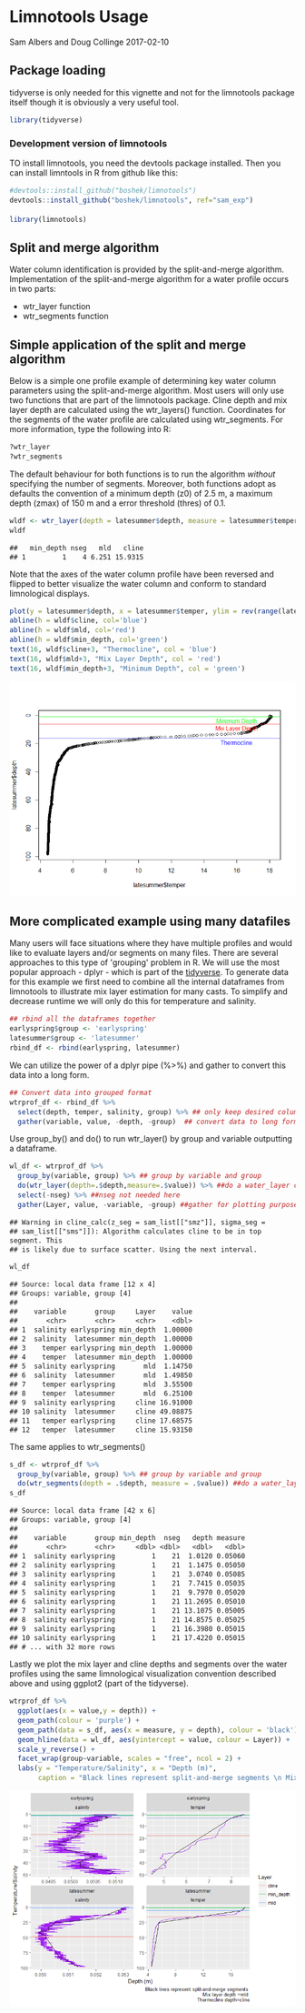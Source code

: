 Limnotools Usage
================
Sam Albers and Doug Collinge
2017-02-10

Package loading
---------------

tidyverse is only needed for this vignette and not for the limnotools package itself though it is obviously a very useful tool.

``` r
library(tidyverse)
```

### Development version of limnotools

TO install limnotools, you need the devtools package installed. Then you can install limntools in R from github like this:

``` r
#devtools::install_github("boshek/limnotools")
devtools::install_github("boshek/limnotools", ref="sam_exp")

library(limnotools)
```

Split and merge algorithm
-------------------------

Water column identification is provided by the split-and-merge algorithm. Implementation of the split-and-merge algorithm for a water profile occurs in two parts:

-   wtr\_layer function
-   wtr\_segments function

Simple application of the split and merge algorithm
---------------------------------------------------

Below is a simple one profile example of determining key water column parameters using the split-and-merge algorithm. Most users will only use two functions that are part of the limnotools package. Cline depth and mix layer depth are calculated using the wtr\_layers() function. Coordinates for the segments of the water profile are calculated using wtr\_segments. For more information, type the following into R:

``` r
?wtr_layer
?wtr_segments
```

The default behaviour for both functions is to run the algorithm *without* specifying the number of segments. Moreover, both functions adopt as defaults the convention of a minimum depth (z0) of 2.5 m, a maximum depth (zmax) of 150 m and a error threshold (thres) of 0.1.

``` r
wldf <- wtr_layer(depth = latesummer$depth, measure = latesummer$temper)
wldf
```

    ##   min_depth nseg   mld   cline
    ## 1         1    4 6.251 15.9315

Note that the axes of the water column profile have been reversed and flipped to better visualize the water column and conform to standard limnological displays.

``` r
plot(y = latesummer$depth, x = latesummer$temper, ylim = rev(range(latesummer$depth)))
abline(h = wldf$cline, col='blue')
abline(h = wldf$mld, col='red')
abline(h = wldf$min_depth, col='green')
text(16, wldf$cline+3, "Thermocline", col = 'blue')
text(16, wldf$mld+3, "Mix Layer Depth", col = 'red')
text(16, wldf$min_depth+3, "Minimum Depth", col = 'green')
```

![](limnotools_files/figure-markdown_github/unnamed-chunk-5-1.png)

More complicated example using many datafiles
---------------------------------------------

Many users will face situations where they have multiple profiles and would like to evaluate layers and/or segments on many files. There are several approaches to this type of 'grouping' problem in R. We will use the most popular approach - dplyr - which is part of the [tidyverse](https://CRAN.R-project.org/package=tidyverse). To generate data for this example we first need to combine all the internal dataframes from limnotools to illustrate mix layer estimation for many casts. To simplify and decrease runtime we will only do this for temperature and salinity.

``` r
## rbind all the dataframes together
earlyspring$group <- 'earlyspring'
latesummer$group <- 'latesummer'
rbind_df <- rbind(earlyspring, latesummer)
```

We can utilize the power of a dplyr pipe (%&gt;%) and gather to convert this data into a long form.

``` r
## Convert data into grouped format
wtrprof_df <- rbind_df %>%
  select(depth, temper, salinity, group) %>% ## only keep desired columns
  gather(variable, value, -depth, -group)  ## convert data to long format
```

Use group\_by() and do() to run wtr\_layer() by group and variable outputting a dataframe.

``` r
wl_df <- wtrprof_df %>%  
  group_by(variable, group) %>% ## group by variable and group
  do(wtr_layer(depth=.$depth,measure=.$value)) %>% ##do a water_layer calc
  select(-nseg) %>% ##nseg not needed here
  gather(Layer, value, -variable, -group) ##gather for plotting purposes
```

    ## Warning in cline_calc(z_seg = sam_list[["smz"]], sigma_seg =
    ## sam_list[["sms"]]): Algorithm calculates cline to be in top segment. This
    ## is likely due to surface scatter. Using the next interval.

``` r
wl_df
```

    ## Source: local data frame [12 x 4]
    ## Groups: variable, group [4]
    ## 
    ##    variable       group     Layer    value
    ##       <chr>       <chr>     <chr>    <dbl>
    ## 1  salinity earlyspring min_depth  1.00000
    ## 2  salinity  latesummer min_depth  1.00000
    ## 3    temper earlyspring min_depth  1.00000
    ## 4    temper  latesummer min_depth  1.00000
    ## 5  salinity earlyspring       mld  1.14750
    ## 6  salinity  latesummer       mld  1.49850
    ## 7    temper earlyspring       mld  3.55500
    ## 8    temper  latesummer       mld  6.25100
    ## 9  salinity earlyspring     cline 16.91000
    ## 10 salinity  latesummer     cline 49.08875
    ## 11   temper earlyspring     cline 17.68575
    ## 12   temper  latesummer     cline 15.93150

The same applies to wtr\_segments()

``` r
s_df <- wtrprof_df %>%  
  group_by(variable, group) %>% ## group by variable and group
  do(wtr_segments(depth = .$depth, measure = .$value)) ##do a water_layer calc
s_df
```

    ## Source: local data frame [42 x 6]
    ## Groups: variable, group [4]
    ## 
    ##    variable       group min_depth  nseg   depth measure
    ##       <chr>       <chr>     <dbl> <dbl>   <dbl>   <dbl>
    ## 1  salinity earlyspring         1    21  1.0120 0.05060
    ## 2  salinity earlyspring         1    21  1.1475 0.05050
    ## 3  salinity earlyspring         1    21  3.0740 0.05085
    ## 4  salinity earlyspring         1    21  7.7415 0.05035
    ## 5  salinity earlyspring         1    21  9.7970 0.05020
    ## 6  salinity earlyspring         1    21 11.2695 0.05010
    ## 7  salinity earlyspring         1    21 13.1075 0.05005
    ## 8  salinity earlyspring         1    21 14.8575 0.05025
    ## 9  salinity earlyspring         1    21 16.3980 0.05015
    ## 10 salinity earlyspring         1    21 17.4220 0.05015
    ## # ... with 32 more rows

Lastly we plot the mix layer and cline depths and segments over the water profiles using the same limnological visualization convention described above and using ggplot2 (part of the tidyverse).

``` r
wtrprof_df %>%
  ggplot(aes(x = value,y = depth)) +
  geom_path(colour = 'purple') +
  geom_path(data = s_df, aes(x = measure, y = depth), colour = 'black') +
  geom_hline(data = wl_df, aes(yintercept = value, colour = Layer)) +
  scale_y_reverse() +
  facet_wrap(group~variable, scales = "free", ncol = 2) +
  labs(y = "Temperature/Salinity", x = "Depth (m)", 
       caption = "Black lines represent split-and-merge segments \n Mix layer depth =mld \n  Thermocline depth=cline")
```

![](limnotools_files/figure-markdown_github/unnamed-chunk-10-1.png)
